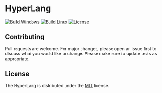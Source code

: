 # HyperLang
[![Build Windows](https://github.com/SkillerRaptor/HyperLang/workflows/build-windows/badge.svg)](https://github.com/SkillerRaptor/HyperLang/blob/master/.github/workflows/build-windows.yml)
[![Build Linux](https://github.com/SkillerRaptor/HyperLang/workflows/build-linux/badge.svg)](https://github.com/SkillerRaptor/HyperLang/blob/master/.github/workflows/build-linux.yml)
[![License](https://img.shields.io/badge/license-MIT-yellow)](https://github.com/SkillerRaptor/HyperLang/blob/master/LICENSE)

## Contributing
Pull requests are welcome. For major changes, please open an issue first to discuss what you would like to change.
Please make sure to update tests as appropriate.

## License
The HyperLang is distributed under the [MIT](https://github.com/SkillerRaptor/HyperLang/blob/master/LICENSE) license.
